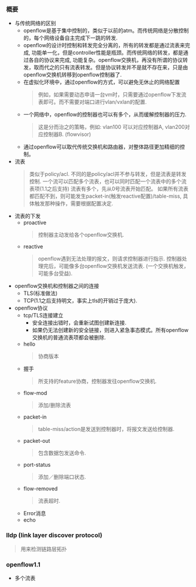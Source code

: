 ### 概要
  - 与传统网络的区别
    - openflow是基于集中控制的，类似于以前的atm。而传统网络是分散控制的，每个网络设备自主完成下一跳的转发.
    - openflow的设计时控制和转发完全分离的，所有的转发都是通过流表来完成, 功能单一化，但是controller性能是瓶颈。而传统网络的转发，都是通过各自的协议来完成, 功能复杂。openflow交换机，再没有所谓的协议转发，取而代之的只有流表转发。但是协议转发并不是就不存在来，只是由openflow交换机转移到openflow控制器了.
    - 在虚拟化环境中，通过openflow的方式，可以避免无休止的网络配置
      > 例如，如果需要动态申请一台vm时，只需要通过openflow下发流表即可。而不需要对端口进行vlan/vxlan的配置.
    - 一个网络中，openflow的控制器也可以有多个，从而缓解控制器的压力. 
      > 这是分而治之的策略，例如: vlan100 可以对应控制器A, vlan200对应控制器B. (flowvisor)
    - 通过openflow可以取代传统交换机和路由器，对整体路径更加精细的控制。
  - 流表
    > 类似于policy/acl. 不同的是policy/acl并不参与转发，但是流表是转发控制. 
    > 一个流可以匹配多个流表，也可以同时匹配一个流表中的多个流表项(1.1之后支持)
    > 流表有多个，先从0号流表开始匹配。
    > 如果所有流表都匹配不到，则可能发生packet-in(触发reactive配置)/table-miss, 具体触发那种操作，需要根据配置决定.
  - 流表的下发
    - proactive 
      > 控制器主动发给各个openflow交换机.
    - reactive
      > openflow遇到无法处理的报文，则请求控制器进行指示.
      > 控制器处理完后，可能像多台openflow交换机发送流表. (一个交换机触发，可能多台受益).
  - openflow交换机和控制器之间的连接
    - TLS(标准做法)
    - TCP(1.1之后支持明文，事实上tls的开销过于庞大).
  - openflow协议
    - tcp/TLS连接建立
      - 安全连接出错时，会重新试图创建新连接.
      - 如果仍无法创建新的安全链接，则进入紧急事态模式。所有openflow交换机的普通流表项都会被删除.
    - hello
      > 协商版本
    - 握手
      > 所支持的feature协商，控制器发往openflow交换机.
    - flow-mod
      > 添加/删除流表
    - packet-in
      > table-miss/action是发送到控制器时，将报文发送给控制器.
    - packet-out
      > 包含数据包发送命令.
    - port-status
      > 添加／删除端口状态.
    - flow-removed
      > 流表超时.
    - Error消息
    - echo
### lldp (link layer discover protocol)
  > 用来检测链路层拓扑

### openflow1.1
  - 多个流表
